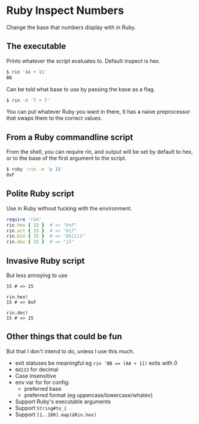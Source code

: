 Ruby Inspect Numbers
====================

Change the base that numbers display with in Ruby.


The executable
--------------

Prints whatever the script evaluates to.
Default inspect is hex.

```sh
$ rin 'AA + 11'
BB
```

Can be told what base to use by passing the base as a flag.

```sh
$ rin -8 '7 + 7'
```

You can put whatever Ruby you want in there,
It has a naive preprocessor that swaps them to the correct values.


From a Ruby commandline script
------------------------------

From the shell, you can require rin, and output will be set by default to hex,
or to the base of the first argument to the script.

```sh
$ ruby -rin -e 'p 15'
0xF
```


Polite Ruby script
------------------

Use in Ruby without fucking with the environment.

```ruby
require 'rin'
rin.hex { 15 }  # => "0xF"
rin.oct { 15 }  # => "017"
rin.bin { 15 }  # => "0b1111"
rin.dec { 15 }  # => "15"
```


Invasive Ruby script
--------------------

But less annoying to use

```
15 # => 15

rin.hex!
15 # => 0xF

rin.dec!
15 # => 15
```

Other things that could be fun
------------------------------

But that I don't intend to do,
unless I use this much.

* exit statuses be meaningful
  eg `rin 'BB == (AA + 11)` exits with 0
* `0d123` for decimal
* Case insensitive
* env var for for config:
  * preferred base
  * preferred format (eg uppercase/lowercase/whatev)
* Support Ruby's executable arguments
* Support `String#to_i`
* Support `[1..100].map(&Rin.hex)`
